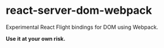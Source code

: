 # react-server-dom-webpack

Experimental React Flight bindings for DOM using Webpack.

**Use it at your own risk.**

